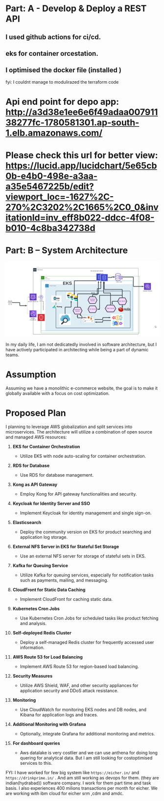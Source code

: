 # Part: A - Develop & Deploy a REST API

## I used github actions for ci/cd.

## eks for container orcestation.

## I optimised the docker file (installed )

fyi: I couldnt manage to modulirazed the terraform code

# Api end point for depo app: http://a3d38e1ee6e6f49adaa00791138277fc-1780581301.ap-south-1.elb.amazonaws.com/

# Please check this url for better view: https://lucid.app/lucidchart/5e65cb0b-e4b0-498e-a3aa-a35e5467225b/edit?viewport_loc=-1627%2C-270%2C3202%2C1665%2C0_0&invitationId=inv_eff8b022-ddcc-4f08-b010-4c8ba342738d

# Part: B – System Architecture

![](./ecommerce-architechture.png)

In my daily life, I am not dedicatedly involved in software architecture, but I have actively participated in architecting while being a part of dynamic teams.

# Assumption

Assuming we have a monolithic e-commerce website, the goal is to make it globally available with a focus on cost optimization.

# Proposed Plan

I planning to leverage AWS globalization and split services into microservices. The architecture will utilize a combination of open source and managed AWS resources:

1. **EKS for Container Orchestration**

   - Utilize EKS with node auto-scaling for container orchestration.

2. **RDS for Database**

   - Use RDS for database management.

3. **Kong as API Gateway**

   - Employ Kong for API gateway functionalities and security.

4. **Keycloak for Identity Server and SSO**

   - Implement Keycloak for identity management and single sign-on.

5. **Elasticsearch**

   - Deploy the community version on EKS for product searching and application log storage.

6. **External NFS Server in EKS for Stateful Set Storage**

   - Use an external NFS server for storage of stateful sets in EKS.

7. **Kafka for Queuing Service**

   - Utilize Kafka for queuing services, especially for notification tasks such as payments, mailing, and messaging.

8. **CloudFront for Static Data Caching**

   - Implement CloudFront for caching static data.

9. **Kubernetes Cron Jobs**

   - Use Kubernetes Cron Jobs for scheduled tasks like product fetching and analysis.

10. **Self-deployed Redis Cluster**

    - Deploy a self-managed Redis cluster for frequently accessed user information.

11. **AWS Route 53 for Load Balancing**

    - Implement AWS Route 53 for region-based load balancing.

12. **Security Measures**

    - Utilize AWS Shield, WAF, and other security appliances for application security and DDoS attack resistance.

13. **Monitoring**

    - Use CloudWatch for monitoring EKS nodes and DB nodes, and Kibana for application logs and traces.

14. **Additional Monitoring with Grafana**

    - Optionally, integrate Grafana for additional monitoring and metrics.

15. **For dashboard queries**
    - Aws datalake is very costlier and we can use anthena for doing long quering for analytical data. But I am still looking for costoptimised services to this.

FYI: I have worked for few big system like `https://eicher.in/` and `https://drinkprime.in/` . And am still working as devops for them. (they are indian(hydrabad)) software company. I work for them part time and task basis. I also experiences 400 milions transactions per month for eicher. We are working with ibm cloud for eicher srm ,cdm and amdc.
